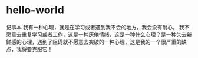 # hello-world
记事本
我有一种心理，就是在学习或者遇到我不会的地方，我会没有耐心。
我不愿意去重复学习或者工作，这是一种厌倦情绪，这是一种什么心理？是一种失去新鲜感的心理，遇到了阻碍就不愿意去突破的一种心理，这是我的一个很严重的缺点，我将要克服它！  
